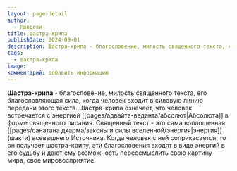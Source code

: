```yaml
---
layout: page-detail
author:
  - Яшодеви
title: шастра-крипа
publishDate: 2024-09-01
description: Шастра-крипа - благословение, милость священного текста, его благословляющая сила, когда человек входит в силовую линию передачи этого текста. Шастра-крипа означает, что человек встречается с энергией Абсолюта в форме священного писания. Священный текст - это сама воплощенная энергия (шакти) всевышнего Источника. Когда человек с ней соприкасается, то он получает шастра-крипу, эти благословения входят в виде энергий в его судьбу и дают ему возможность переосмыслить свою картину мира, свое мировосприятие.
tags:
  - шастра-крипа
image: 
комментарий: добавить информацию
---
```

**Шастра-крипа** - благословение, милость священного текста, его благословляющая сила, когда человек входит в силовую линию передачи этого текста. Шастра-крипа означает, что человек встречается с энергией [[pages/адвайта-веданта/абсолют|Абсолюта]] в форме священного писания. Священный текст - это сама воплощенная [[pages/санатана дхарма/законы и силы вселенной/энергия|энергия]] (шакти) всевышнего Источника. Когда человек с ней соприкасается, то он получает шастра-крипу, эти благословения входят в виде энергий в его судьбу и дают ему возможность переосмыслить свою картину мира, свое мировосприятие.

